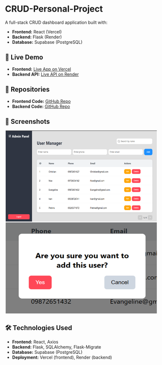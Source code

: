 # CRUD-Personal-Project

A full-stack CRUD dashboard application built with:
- **Frontend:** React (Vercel)
- **Backend:** Flask (Render)
- **Database:** Supabase (PostgreSQL)

## 🚀 Live Demo
- **Frontend:** [Live App on Vercel](https://crud-personal-david.vercel.app/)
- **Backend API:** [Live API on Render](https://crud-backend-q5f8.onrender.com/)

## 📂 Repositories
- **Frontend Code:** [GitHub Repo](https://github.com/Chrisvid8/CRUD-Frontend)
- **Backend Code:** [GitHub Repo](https://github.com/Chrisvid8/CRUD-Backend)

## 📸 Screenshots
<p align="center">
  <img src="assets/dashboard.png" alt="Dashboard Screenshot" width="500" height="300"/>
  <img src="assets/item-management.png" alt="Item Management Screenshot" width="500" height="300"/>
</p>

## 🛠️ Technologies Used
- **Frontend:** React, Axios
- **Backend:** Flask, SQLAlchemy, Flask-Migrate
- **Database:** Supabase (PostgreSQL)
- **Deployment:** Vercel (frontend), Render (backend)

